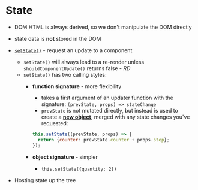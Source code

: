 # State

- DOM HTML is always derived, so we don't manipulate the DOM directly
- state data is **not** stored in the DOM
- [`setState()`](https://facebook.github.io/react/docs/react-component.html#setstate) - request an update to a component
  - `setState()` will always lead to a re-render unless `shouldComponentUpdate()` returns false - _RD_
  - `setState()` has two calling styles:
    - **function signature** - more flexibility
      - takes a first argument of an updater function with the signature: `(prevState, props) => stateChange`
      - `prevState` is not mutated directly, but instead is used to create a [**new object**](https://www.youtube.com/watch?v=cYsGPgATGv4), merged with any state changes you've requested:

      ```Javascript
      this.setState((prevState, props) => {
        return {counter: prevState.counter + props.step};
      });
      ```
    - **object signature** - simpler
      - `this.setState({quantity: 2})`

- Hosting state up the tree
